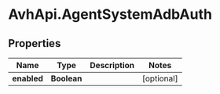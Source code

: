 # AvhApi.AgentSystemAdbAuth

## Properties

Name | Type | Description | Notes
------------ | ------------- | ------------- | -------------
**enabled** | **Boolean** |  | [optional] 


